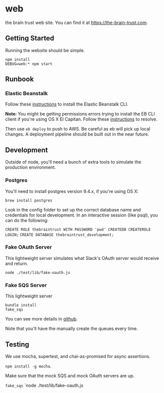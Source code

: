 # web

the brain trust web site. You can find it at <https://the-brain-trust.com>.

## Getting Started

Running the website should be simple.

```
npm install
DEBUG=web:* npm start
```

## Runbook

### Elastic Beanstalk
Follow these [instructions](http://docs.aws.amazon.com/elasticbeanstalk/latest/dg/eb-cli3.html)
to install the Elastic Beanstalk CLI.

**Note**: You might be getting permissions errors trying to install the EB CLI
client if you're using OS X El Capitan.
Follow these
[instructions](http://stackoverflow.com/questions/32898583/unable-to-install-nltk-on-mac-os-el-capitan/33024464#33024464)
to resolve.

Then use `eb deploy` to push to AWS. Be careful as eb will pick up
local changes. A deployment pipeline should be built out in the near future.

## Development

Outside of node, you'll need a bunch of extra tools to simulate the production
environment.

### Postgres
You'll need to install postgres version 9.4.x, if you're using OS X:

`brew install postgres`

Look in the config folder to set up the correct database name and credentials
for local development. In an interactive session (like psql), you can do the
following:

`CREATE ROLE thebraintrust WITH PASSWORD 'pwd' CREATEDB CREATEROLE LOGIN;`
`CREATE DATABASE thebraintrust_development;`

### Fake OAuth Server
This lightweight server simulates what Slack's OAuth server would receive and
return.

`node ./test/lib/fake-oauth.js`

### Fake SQS Server

This lightweight server

```
bundle install
fake_sqs
```

You can see more details in [github](https://github.com/iain/fake_sqs).

Note that you'll have the manually create the queues every time.

## Testing

We use mocha, supertest, and chai-as-promised for async assertions.

`npm install -g mocha`.

Make sure that the mock SQS and mock OAuth servers are up.

`fake_sqs`
`node ./test/lib/fake-oauth.js

